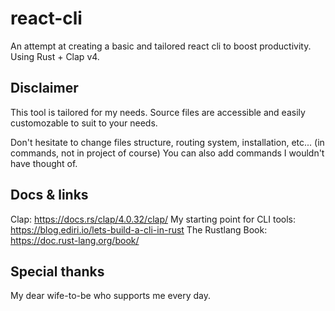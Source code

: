# react-cli
An attempt at creating a basic and tailored react cli to boost productivity. 
Using Rust + Clap v4.

## Disclaimer
This tool is tailored for my needs. Source files are accessible and easily customozable to suit to your needs.

Don't hesitate to change files structure, routing system, installation, etc... (in commands, not in project of course)
You can also add commands I wouldn't have thought of.

## Docs & links
Clap: https://docs.rs/clap/4.0.32/clap/
My starting point for CLI tools: https://blog.ediri.io/lets-build-a-cli-in-rust
The Rustlang Book: https://doc.rust-lang.org/book/

## Special thanks
My dear wife-to-be who supports me every day.